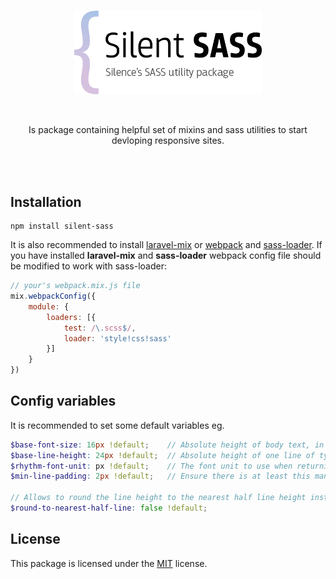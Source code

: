 <br>

<p align="center">
<img src="./docs/assets/images/Silent-sass.png" width="300px">
</p>

<br>
<p align="center">
Is package containing helpful set of mixins and sass utilities to start
devloping responsive sites.
</p>

<br>
<br>

## Installation

```shell
npm install silent-sass
```

It is also recommended to install [laravel-mix](https://github.com/JeffreyWay/laravel-mix) or [webpack](https://github.com/webpack) and [sass-loader](https://github.com/webpack-contrib/sass-loader).
If you have installed __laravel-mix__ and __sass-loader__ webpack config file
should be modified to work with sass-loader:

```js
// your's webpack.mix.js file
mix.webpackConfig({
    module: {
        loaders: [{
            test: /\.scss$/,
            loader: 'style!css!sass'
        }]
    }
})
```

## Config variables

It is recommended to set some default variables eg.

```scss
$base-font-size: 16px !default;    // Absolute height of body text, in pixels
$base-line-height: 24px !default;  // Absolute height of one line of type, in pixels
$rhythm-font-unit: px !default;    // The font unit to use when returning values in rhythm functions
$min-line-padding: 2px !default;   // Ensure there is at least this many pixels of vertical padding above and below the text.

// Allows to round the line height to the nearest half line height instead of the nearest integral line.
$round-to-nearest-half-line: false !default;
```

## License
This package is licensed under the [MIT](license.md) license.